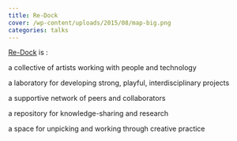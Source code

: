 ```yaml
---
title: Re-Dock
cover: /wp-content/uploads/2015/08/map-big.png
categories: talks
---
```

[Re-Dock](http://re-dock.org/) is :
  
a collective of artists working with people and technology
  
a laboratory for developing strong, playful, interdisciplinary projects
  
a supportive network of peers and collaborators
  
a repository for knowledge-sharing and research
  
a space for unpicking and working through creative practice
